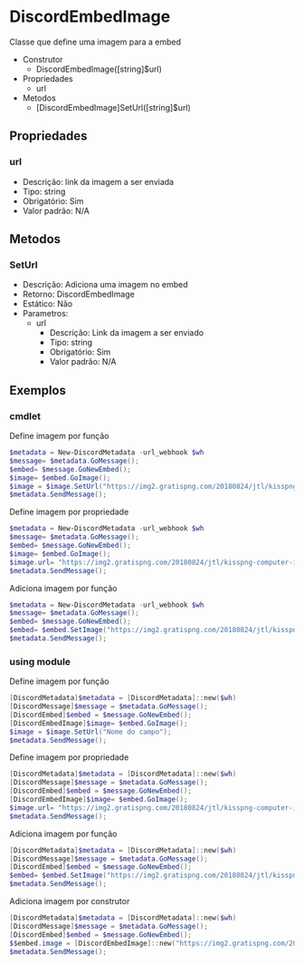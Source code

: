 # DiscordEmbedImage
Classe que define uma imagem para a embed

* Construtor
  * DiscordEmbedImage([string]$url)
* Propriedades
  * url
* Metodos
  * [DiscordEmbedImage]SetUrl([string]$url) 

## Propriedades
### url
* Descrição: link da imagem a ser enviada
* Tipo: string
* Obrigatório: Sim
* Valor padrão: N/A


## Metodos

### SetUrl
* Descrição: Adiciona uma imagem no embed
* Retorno: DiscordEmbedImage
* Estático: Não
* Parametros:
  * url
    * Descrição: Link da imagem a ser enviado
    * Tipo: string
    * Obrigatório: Sim
    * Valor padrão: N/A

## Exemplos

### cmdlet

Define imagem por função
```powershell
$metadata = New-DiscordMetadata -url_webhook $wh
$message= $metadata.GoMessage();
$embed= $message.GoNewEmbed();
$image= $embed.GoImage();
$image = $image.SetUrl("https://img2.gratispng.com/20180824/jtl/kisspng-computer-icons-logo-portable-network-graphics-clip-icons-for-free-iconza-circle-social-5b7fe46b0bac53.1999041115351082030478.jpg");
$metadata.SendMessage();
```

Define imagem por propriedade
```powershell
$metadata = New-DiscordMetadata -url_webhook $wh
$message= $metadata.GoMessage();
$embed= $message.GoNewEmbed();
$image= $embed.GoImage();
$image.url= "https://img2.gratispng.com/20180824/jtl/kisspng-computer-icons-logo-portable-network-graphics-clip-icons-for-free-iconza-circle-social-5b7fe46b0bac53.1999041115351082030478.jpg";
$metadata.SendMessage();
```

Adiciona imagem por função
```powershell
$metadata = New-DiscordMetadata -url_webhook $wh
$message= $metadata.GoMessage();
$embed= $message.GoNewEmbed();
$embed= $embed.SetImage("https://img2.gratispng.com/20180824/jtl/kisspng-computer-icons-logo-portable-network-graphics-clip-icons-for-free-iconza-circle-social-5b7fe46b0bac53.1999041115351082030478.jpg");
$metadata.SendMessage();
```

### using module

Define imagem por função
```powershell
[DiscordMetadata]$metadata = [DiscordMetadata]::new($wh)
[DiscordMessage]$message = $metadata.GoMessage();
[DiscordEmbed]$embed = $message.GoNewEmbed();
[DiscordEmbedImage]$image= $embed.GoImage();
$image = $image.SetUrl("Nome do campo");
$metadata.SendMessage();
```

Define imagem por propriedade
```powershell
[DiscordMetadata]$metadata = [DiscordMetadata]::new($wh)
[DiscordMessage]$message = $metadata.GoMessage();
[DiscordEmbed]$embed = $message.GoNewEmbed();
[DiscordEmbedImage]$image= $embed.GoImage();
$image.url= "https://img2.gratispng.com/20180824/jtl/kisspng-computer-icons-logo-portable-network-graphics-clip-icons-for-free-iconza-circle-social-5b7fe46b0bac53.1999041115351082030478.jpg";
$metadata.SendMessage();
```

Adiciona imagem por função
```powershell
[DiscordMetadata]$metadata = [DiscordMetadata]::new($wh)
[DiscordMessage]$message = $metadata.GoMessage();
[DiscordEmbed]$embed = $message.GoNewEmbed();
$embed= $embed.SetImage("https://img2.gratispng.com/20180824/jtl/kisspng-computer-icons-logo-portable-network-graphics-clip-icons-for-free-iconza-circle-social-5b7fe46b0bac53.1999041115351082030478.jpg");
$metadata.SendMessage();
```

Adiciona imagem por construtor
```powershell
[DiscordMetadata]$metadata = [DiscordMetadata]::new($wh)
[DiscordMessage]$message = $metadata.GoMessage();
[DiscordEmbed]$embed = $message.GoNewEmbed();
$$embed.image = [DiscordEmbedImage]::new("https://img2.gratispng.com/20180824/jtl/kisspng-computer-icons-logo-portable-network-graphics-clip-icons-for-free-iconza-circle-social-5b7fe46b0bac53.1999041115351082030478.jpg");
$metadata.SendMessage();
```